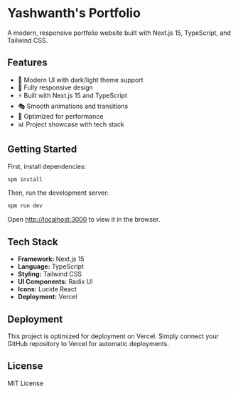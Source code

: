 # Yashwanth's Portfolio

A modern, responsive portfolio website built with Next.js 15, TypeScript, and Tailwind CSS.

## Features

- 🎨 Modern UI with dark/light theme support
- 📱 Fully responsive design
- ⚡ Built with Next.js 15 and TypeScript
- 🎭 Smooth animations and transitions
- 🔧 Optimized for performance
- 📊 Project showcase with tech stack

## Getting Started

First, install dependencies:

```bash
npm install
```

Then, run the development server:

```bash
npm run dev
```

Open [http://localhost:3000](http://localhost:3000) to view it in the browser.

## Tech Stack

- **Framework:** Next.js 15
- **Language:** TypeScript
- **Styling:** Tailwind CSS
- **UI Components:** Radix UI
- **Icons:** Lucide React
- **Deployment:** Vercel

## Deployment

This project is optimized for deployment on Vercel. Simply connect your GitHub repository to Vercel for automatic deployments.

## License

MIT License

